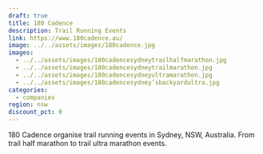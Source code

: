 ```yaml
---
draft: true
title: 180 Cadence
description: Trail Running Events
link: https://www.180cadence.au/
image: ../../assets/images/180cadence.jpg
images:
  - ../../assets/images/180cadencesydneytrailhalfmarathon.jpg
  - ../../assets/images/180cadencesydneytrailmarathon.jpg
  - ../../assets/images/180cadencesydneyultramarathon.jpg
  - ../../assets/images/180cadencesydney’sbackyardultra.jpg
categories:
  - companies
region: nsw
discount_pct: 0
---
```


180 Cadence organise trail running events in Sydney, NSW, Australia. From trail half marathon to trail ultra marathon events.
